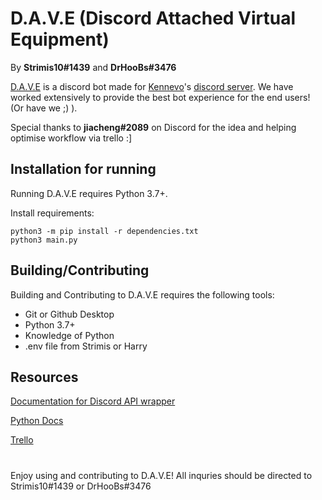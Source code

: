
# D.A.V.E (Discord Attached Virtual Equipment)

By **Strimis10#1439** and **DrHooBs#3476**




[D.A.V.E](https://github.com/Strimis10/ChaosCrewDiscordBot) is a discord bot made for [Kennevo](https://linktr.ee/kennevo)'s [discord server](discord.gg/kennevo). We have worked extensively to provide the best bot experience for the end users! (Or have we ;) ).

Special thanks to **jiacheng#2089** on Discord for the idea and helping optimise workflow via trello :]

## Installation for running

Running D.A.V.E requires Python 3.7+.

Install requirements:
```shell
python3 -m pip install -r dependencies.txt
python3 main.py
```

## Building/Contributing

Building and Contributing to D.A.V.E requires the following tools:

- Git or Github Desktop
- Python 3.7+
- Knowledge of Python
- .env file from Strimis or Harry

## Resources

[Documentation for Discord API wrapper](https://discordpy.readthedocs.io/en/stable/)

[Python Docs](https://docs.python.org/3/)

[Trello](https://trello.com/invite/b/gvCxfmu9/cedda34bbf96a103a60ab3c245f10b29/project)

#

Enjoy using and contributing to D.A.V.E! All inquries should be directed to Strimis10#1439 or DrHooBs#3476
